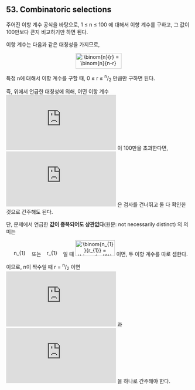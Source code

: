 ## 53. Combinatoric selections

주어진 이항 계수 공식을 바탕으로, 1 &le; n &le; 100 에 대해서 이항 계수를 구하고, 그 값이 100만보다 큰지 비교하기만 하면 된다.

이항 계수는 다음과 같은 대칭성을 가지므로,

<p align="center">
  <img src="https://latex.codecogs.com/svg.latex?%5Cbinom%7Bn%7D%7Br%7D%20%3D%20%5Cbinom%7Bn%7D%7Bn-r%7D" width="125" height="43" alt="\binom{n}{r} = \binom{n}{n-r}">
</p>

특정 n에 대해서 이항 계수를 구할 때, 0 &le; r &le; <sup>n</sup>/<sub>2</sub> 만큼만 구하면 된다.

즉, 위에서 언급한 대칭성에 의해, 어떤 이항 계수 ![\binom{n}{r}](https://latex.codecogs.com/svg.latex?%5Cbinom%7Bn%7D%7Br%7D) 이 100만을 초과한다면, ![\binom{n}{n-r}](https://latex.codecogs.com/svg.latex?%5Cbinom%7Bn%7D%7Bn-r%7D) 은 검사를 건너뛰고 둘 다 확인한 것으로 간주해도 된다.

단, 문제에서 언급한 **값이 중복되어도 상관없다**(원문: not necessarily distinct) 의 의미는

<p align="center">
  <img src="https://latex.codecogs.com/svg.latex?n_%7B1%7D%20%5Cneq%20n_%7B2%7D" width="58" height="17" alt="n_{1} \neq n_{2}"> 또는 <img src="https://latex.codecogs.com/svg.latex?r_%7B1%7D%20%5Cneq%20r_%7B2%7D" width="52" height="17" alt="r_{1} \neq r_{2}"> 일 때 <img src="https://latex.codecogs.com/svg.latex?%5Cbinom%7Bn_%7B1%7D%7D%7Br_%7B1%7D%7D%20%3D%20%5Cbinom%7Bn_%7B2%7D%7D%7Br_%7B2%7D%7D" width="108" height="43" alt="\binom{n_{1}}{r_{1}} = \binom{n_{2}}{r_{2}}"> 이면, 두 이항 계수를 따로 셈한다.
</p>

이므로, n이 짝수일 때 r = <sup>n</sup>/<sub>2</sub> 이면 ![\binom{n}{r}](https://latex.codecogs.com/svg.latex?%5Cbinom%7Bn%7D%7Br%7D) 과 ![\binom{n}{n-r}](https://latex.codecogs.com/svg.latex?%5Cbinom%7Bn%7D%7Bn-r%7D) 을 하나로 간주해야 한다.
